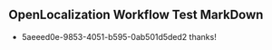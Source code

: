 ## OpenLocalization Workflow Test MarkDown
* 5aeeed0e-9853-4051-b595-0ab501d5ded2 thanks!

<!--HONumber=Sep16_HO1-->


